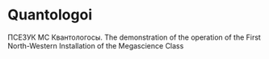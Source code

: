 # Quantologoi
ПСЕЗУК МС Квантологосы. The demonstration of the operation of the First North-Western Installation of the Megascience Class
